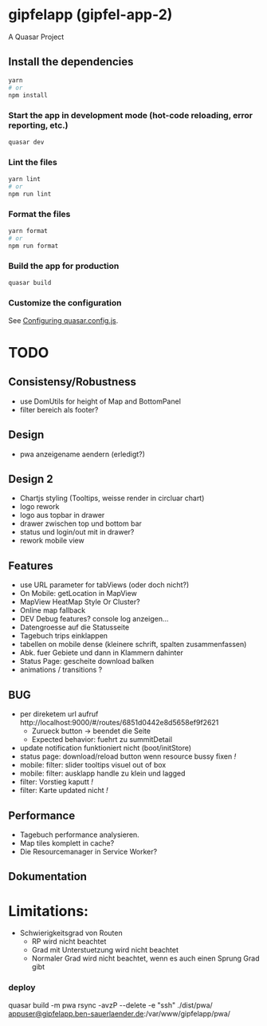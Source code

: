 # gipfelapp (gipfel-app-2)

A Quasar Project

## Install the dependencies

```bash
yarn
# or
npm install
```

### Start the app in development mode (hot-code reloading, error reporting, etc.)

```bash
quasar dev
```

### Lint the files

```bash
yarn lint
# or
npm run lint
```

### Format the files

```bash
yarn format
# or
npm run format
```

### Build the app for production

```bash
quasar build
```

### Customize the configuration

See [Configuring quasar.config.js](https://v2.quasar.dev/quasar-cli-vite/quasar-config-js).

# TODO

## Consistensy/Robustness

- use DomUtils for height of Map and BottomPanel
- filter bereich als footer?

## Design

- pwa anzeigename aendern (erledigt?)

## Design 2

- Chartjs styling (Tooltips, weisse render in circluar chart)
- logo rework
- logo aus topbar in drawer
- drawer zwischen top und bottom bar
- status und login/out mit in drawer?
- rework mobile view

## Features

- use URL parameter for tabViews (oder doch nicht?)
- On Mobile: getLocation in MapView
- MapView HeatMap Style Or Cluster?
- Online map fallback
- DEV Debug features? console log anzeigen...
- Datengroesse auf die Statusseite
- Tagebuch trips einklappen
- tabellen on mobile dense (kleinere schrift, spalten zusammenfassen)
- Abk. fuer Gebiete und dann in Klammern dahinter
- Status Page: gescheite download balken
- animations / transitions ?

## BUG

- per direketem url aufruf http://localhost:9000/#/routes/6851d0442e8d5658ef9f2621
  - Zurueck button -> beendet die Seite
  - Expected behavior: fuehrt zu summitDetail
- update notification funktioniert nicht (boot/initStore)
- status page: download/reload button wenn resource bussy fixen _!_
- mobile: filter: slider tooltips visuel out of box
- mobile: filter: ausklapp handle zu klein und lagged
- filter: Vorstieg kaputt _!_
- filter: Karte updated nicht _!_

## Performance

- Tagebuch performance analysieren.
- Map tiles komplett in cache?
- Die Resourcemanager in Service Worker?

## Dokumentation

# Limitations:

- Schwierigkeitsgrad von Routen
  - RP wird nicht beachtet
  - Grad mit Unterstuetzung wird nicht beachtet
  - Normaler Grad wird nicht beachtet, wenn es auch einen Sprung Grad gibt

### deploy

quasar build -m pwa
rsync -avzP --delete -e "ssh" ./dist/pwa/ appuser@gipfelapp.ben-sauerlaender.de:/var/www/gipfelapp/pwa/

